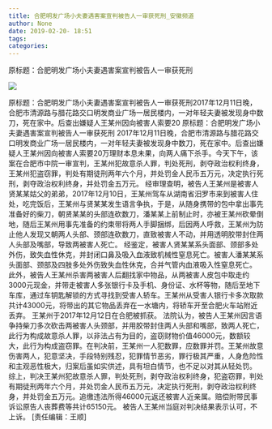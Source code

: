 ```yaml
---
title: 合肥明发广场小夫妻遇害案宣判被告人一审获死刑_安徽频道
author: None
date: 2019-02-20- 18:51
tags: 
categories: 
---
```

原标题：合肥明发广场小夫妻遇害案宣判被告人一审获死刑
<!-- more -->
                
<img align="center" border="0" src="http://p2.ifengimg.com/a/2016/0810/204c433878d5cf9size1_w16_h16.png" />
                
            
原标题：合肥明发广场小夫妻遇害案宣判被告人一审获死刑2017年12月11日晚，合肥市清源路与腊花路交口明发商业广场一居民楼内，一对年轻夫妻被发现身中数刀，死在家中。后查出嫌疑人王某州因向被害人索要20
原标题：合肥明发广场小夫妻遇害案宣判被告人一审获死刑
2017年12月11日晚，合肥市清源路与腊花路交口明发商业广场一居民楼内，一对年轻夫妻被发现身中数刀，死在家中。后查出嫌疑人王某州因向被害人索要20万理财本息未果，向两人痛下杀手。今天下午，该案在合肥市中院一审宣判，王某州犯故意杀人罪，判处死刑，剥夺政治权利终身，王某州犯盗窃罪，判处有期徒刑两年六个月，并处罚金人民币五万元，决定执行死刑，剥夺政治权利终身，并处罚金五万元。
经审理查明，被告人王某州是被害人贤某某姑父的弟弟，2017年12月10日，王某州驾车从湖南省汨罗市来到被害人住处，吃完饭后，王某州与贤某某发生语言争执，于是，从随身携带的包中拿出事先准备好的柴刀，朝贤某某的头部连砍数刀，潘某某上前制止时，亦被王某州砍晕倒地，随后王某州用事先准备的约束带将两人手脚捆绑，后因两人呼救，王某州为防止他人发现又朝两人头部、颈部连砍数刀，直致被害人不动，并用透明胶带封住两人头部及嘴部，导致两被害人死亡。
经鉴定，被害人贤某某系头面部、颈部多处外伤，致失血性休克，并封闭口鼻及吸入血液致机械性窒息死亡。被害人潘某某系头面部、颈部及四肢多处外伤致失血性休克，合并气管内血液吸入性窒息死亡。
此外，被告人王某州杀害两被害人后翻找家中物品，从两被害人皮包中取走约3000元现金，并带走被害人多张银行卡及手机、身份证、水杯等物，随后至地下车库，通过车钥匙解锁的方式寻找到受害人轿车。王某州从受害人银行卡多次取款共计43000元，将带出的其它物品丢弃在一水塘内，将轿车开至合肥火车站附近丢弃。
王某州于2017年12月12日在合肥被抓获。
法院认为，被告人王某州因言语争持柴刀多次砍击两被害人头颈部，并用胶带封住两人头部和嘴部，致两人死亡，此行为构成故意杀人罪，以非法占有为目的，盗窃财物价值46000元，数额较大，此行为构成盗窃罪。在判决前，王某州一人犯数罪，应数罪并罚。王某州故意伤害两人，犯意坚决，手段特别残忍，犯罪情节恶劣，罪行极其严重，人身危险性和主观恶性极大，归案后虽如实供述，具有坦白情节，也不足以对其从轻处罚。
综上，判决王某州犯故意杀人罪，判处死刑，剥夺政治权利终身，犯盗窃罪，判处有期徒刑两年六个月，并处罚金人民币五万元，决定执行死刑，剥夺政治权利终身，并处罚金五万元。追缴违法所得46000元返还被害人近亲属。赔偿附带民事诉讼原告人丧葬费等共计65150元。
被告人王某州当庭对判决结果表示认可，不上诉。
[责任编辑：王顺]
            
